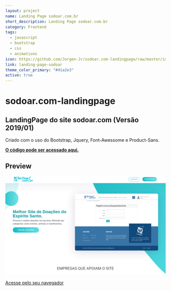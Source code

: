 ```yaml
---
layout: project
name: Landing Page sodoar.com.br
short_description: Landing Page sodoar.com.br
category: Frontend
tags:
  - javascript
  - bootstrap
  - css
  - animations
icon: https://github.com/Jorgen-Jr/sodoar.com-landingpage/raw/master/img/Logo/logo-cabecalho.png
link: landing-page-sodoar
theme_color_primary: "#41a2e3"
active: true
---
```


# sodoar.com-landingpage

## LandingPage do site sodoar.com (Versão 2019/01)

Criado com o uso do Bootstrap, Jquery, Font-Awessome e Product-Sans.

**[O código pode ser acessado aqui.](https://github.com/Jorgen-Jr/sodoar.com-landingpage)**

## Preview

![Screenshot do site](https://github.com/Jorgen-Jr/sodoar.com-landingpage/raw/master/img/landing_screenshot.png)

[Acesse pelo seu navegador](https://jorgen-jr.github.io/sodoar.com-landingpage)

